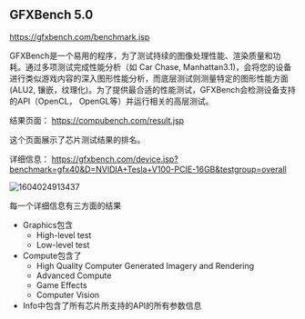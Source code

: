 ## GFXBench 5.0

https://gfxbench.com/benchmark.jsp

GFXBench是一个易用的程序，为了测试持续的图像处理性能、渲染质量和功耗。通过多项测试完成性能分析（如
Car Chase, Manhattan3.1)，会将您的设备进行类似游戏内容的深入图形性能分析，而底层测试则测量特定的图形性能方面(ALU2, 镶嵌，纹理化)。为了提供最合适的性能测试，GFXBench会检测设备支持的API（OpenCL，
OpenGL等）并运行相关的高层测试。

结果页面： https://compubench.com/result.jsp

这个页面展示了芯片测试结果的排名。

详细信息： https://gfxbench.com/device.jsp?benchmark=gfx40&D=NVIDIA+Tesla+V100-PCIE-16GB&testgroup=overall

![1604024913437](D:\Notes\raw_images\1604024913437.png)

每一个详细信息有三方面的结果

- Graphics包含
  - High-level test
  - Low-level test
- Compute包含了
  - High Quality Computer Generated Imagery and Rendering
  - Advanced Compute
  - Game Effects
  - Computer Vision
- Info中包含了所有芯片所支持的API的所有参数信息